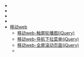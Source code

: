 <ul>
    <li><a href=""></a></li>
    <li><a href=""></a></li>
    <li><a href=""></a></li>
    <li><a href=""></a></li>
    <li><a href=":;">移动web</a>
        <ul>
            <li><a href="https://yingshanguo.github.io/Mobile-WEB-Banner/." target="_blank">移动web-触屏轮播图(jQuery)</a></li>
            <li><a href="https://yingshanguo.github.io/Mobile-WEB-DropdownMenu/." target="_blank">移动web-导航下拉菜单(jQuery)</a></li>
            <li><a href="https://yingshanguo.github.io/Mobile-WEB-FullPage-Banner/." target="_blank">移动web-全屏滚动页面(jQuery)</a></li>
            <li><a href="" target="_blank"></a></li>
        </ul>
    </li>
</ul>
